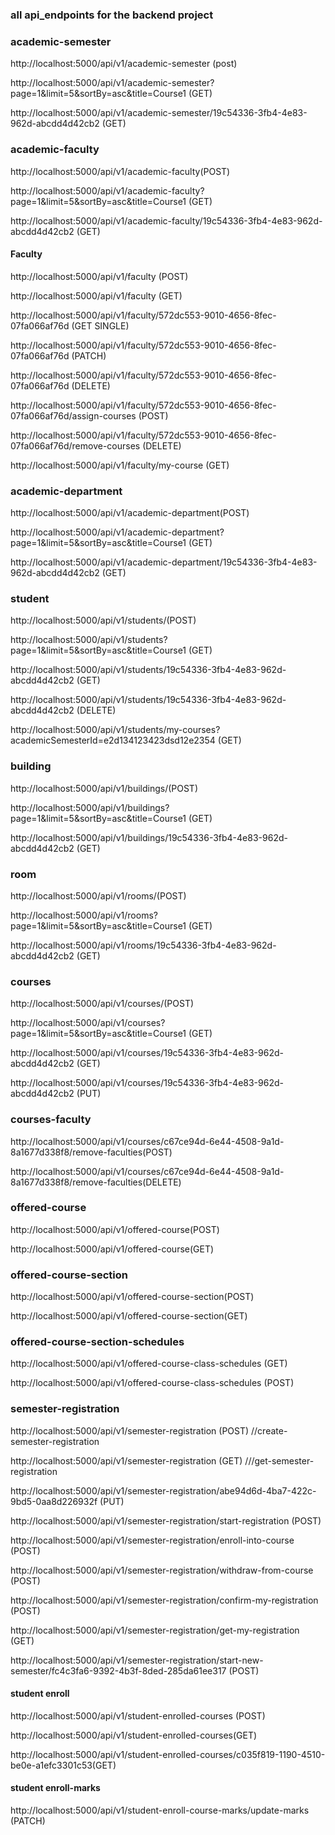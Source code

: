 ### all api_endpoints for the backend project

### academic-semester

http://localhost:5000/api/v1/academic-semester (post)

http://localhost:5000/api/v1/academic-semester?page=1&limit=5&sortBy=asc&title=Course1 (GET)

http://localhost:5000/api/v1/academic-semester/19c54336-3fb4-4e83-962d-abcdd4d42cb2 (GET)

### academic-faculty

http://localhost:5000/api/v1/academic-faculty(POST)

http://localhost:5000/api/v1/academic-faculty?page=1&limit=5&sortBy=asc&title=Course1 (GET)

http://localhost:5000/api/v1/academic-faculty/19c54336-3fb4-4e83-962d-abcdd4d42cb2 (GET)

#### Faculty

http://localhost:5000/api/v1/faculty (POST)

http://localhost:5000/api/v1/faculty (GET)

http://localhost:5000/api/v1/faculty/572dc553-9010-4656-8fec-07fa066af76d (GET SINGLE)

http://localhost:5000/api/v1/faculty/572dc553-9010-4656-8fec-07fa066af76d (PATCH)

http://localhost:5000/api/v1/faculty/572dc553-9010-4656-8fec-07fa066af76d (DELETE)

http://localhost:5000/api/v1/faculty/572dc553-9010-4656-8fec-07fa066af76d/assign-courses (POST)

http://localhost:5000/api/v1/faculty/572dc553-9010-4656-8fec-07fa066af76d/remove-courses (DELETE)

http://localhost:5000/api/v1/faculty/my-course (GET)

### academic-department

http://localhost:5000/api/v1/academic-department(POST)

http://localhost:5000/api/v1/academic-department?page=1&limit=5&sortBy=asc&title=Course1 (GET)

http://localhost:5000/api/v1/academic-department/19c54336-3fb4-4e83-962d-abcdd4d42cb2 (GET)

### student

http://localhost:5000/api/v1/students/(POST)

http://localhost:5000/api/v1/students?page=1&limit=5&sortBy=asc&title=Course1 (GET)

http://localhost:5000/api/v1/students/19c54336-3fb4-4e83-962d-abcdd4d42cb2 (GET)

http://localhost:5000/api/v1/students/19c54336-3fb4-4e83-962d-abcdd4d42cb2 (DELETE)

http://localhost:5000/api/v1/students/my-courses?academicSemesterId=e2d134123423dsd12e2354 (GET)

### building

http://localhost:5000/api/v1/buildings/(POST)

http://localhost:5000/api/v1/buildings?page=1&limit=5&sortBy=asc&title=Course1 (GET)

http://localhost:5000/api/v1/buildings/19c54336-3fb4-4e83-962d-abcdd4d42cb2 (GET)

### room

http://localhost:5000/api/v1/rooms/(POST)

http://localhost:5000/api/v1/rooms?page=1&limit=5&sortBy=asc&title=Course1 (GET)

http://localhost:5000/api/v1/rooms/19c54336-3fb4-4e83-962d-abcdd4d42cb2 (GET)

### courses

http://localhost:5000/api/v1/courses/(POST)

http://localhost:5000/api/v1/courses?page=1&limit=5&sortBy=asc&title=Course1 (GET)

http://localhost:5000/api/v1/courses/19c54336-3fb4-4e83-962d-abcdd4d42cb2 (GET)

http://localhost:5000/api/v1/courses/19c54336-3fb4-4e83-962d-abcdd4d42cb2 (PUT)

### courses-faculty

http://localhost:5000/api/v1/courses/c67ce94d-6e44-4508-9a1d-8a1677d338f8/remove-faculties(POST)

http://localhost:5000/api/v1/courses/c67ce94d-6e44-4508-9a1d-8a1677d338f8/remove-faculties(DELETE)

### offered-course

http://localhost:5000/api/v1/offered-course(POST)

http://localhost:5000/api/v1/offered-course(GET)

### offered-course-section

http://localhost:5000/api/v1/offered-course-section(POST)

http://localhost:5000/api/v1/offered-course-section(GET)

### offered-course-section-schedules

http://localhost:5000/api/v1/offered-course-class-schedules (GET)

http://localhost:5000/api/v1/offered-course-class-schedules (POST)

### semester-registration

http://localhost:5000/api/v1/semester-registration (POST) //create-semester-registration

http://localhost:5000/api/v1/semester-registration (GET) ///get-semester-registration

http://localhost:5000/api/v1/semester-registration/abe94d6d-4ba7-422c-9bd5-0aa8d226932f (PUT)

http://localhost:5000/api/v1/semester-registration/start-registration (POST)

http://localhost:5000/api/v1/semester-registration/enroll-into-course (POST)

http://localhost:5000/api/v1/semester-registration/withdraw-from-course (POST)

http://localhost:5000/api/v1/semester-registration/confirm-my-registration (POST)

http://localhost:5000/api/v1/semester-registration/get-my-registration (GET)

http://localhost:5000/api/v1/semester-registration/start-new-semester/fc4c3fa6-9392-4b3f-8ded-285da61ee317 (POST)

#### student enroll

http://localhost:5000/api/v1/student-enrolled-courses (POST)

http://localhost:5000/api/v1/student-enrolled-courses(GET)

http://localhost:5000/api/v1/student-enrolled-courses/c035f819-1190-4510-be0e-a1efc3301c53(GET)

#### student enroll-marks

http://localhost:5000/api/v1/student-enroll-course-marks/update-marks (PATCH)
